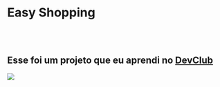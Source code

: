 <h1> Easy Shopping </h1>
<br>
<br>
<h2> Esse foi um projeto que eu aprendi no <a href="https://rodolfomori.com.br/devclub">DevClub</a> </h2>

<img src="https://github.com/rafaelgalvao93/easy-shopping/blob/master/assets/Desktop%20e%20Mobile.png.jpg?raw=true">
